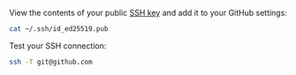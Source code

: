 View the contents of your public [SSH key](../ssh/ssh.md) and add it to your GitHub settings:
```bash
cat ~/.ssh/id_ed25519.pub
```

Test your SSH connection:
```bash
ssh -T git@github.com
```